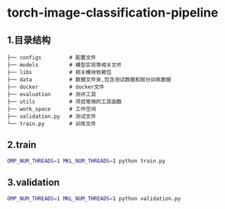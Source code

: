 # torch-image-classification-pipeline

## 1.目录结构

```
├── configs         # 配置文件
├── models          # 模型实现等相关文件
├── libs            # 相关模块依赖包
├── data            # 数据文件夹,包含测试数据和部分训练数据
├── docker          # docker文件
├── evaluation      # 测评工具
├── utils           # 项目常用的工具函数
├── work_space      # 工作空间
├── validation.py   # 测试文件
└── train.py        # 训练文件

```

## 2.train

```bash
OMP_NUM_THREADS=1 MKL_NUM_THREADS=1 python train.py
```

## 3.validation

```bash
OMP_NUM_THREADS=1 MKL_NUM_THREADS=1 python validation.py
```